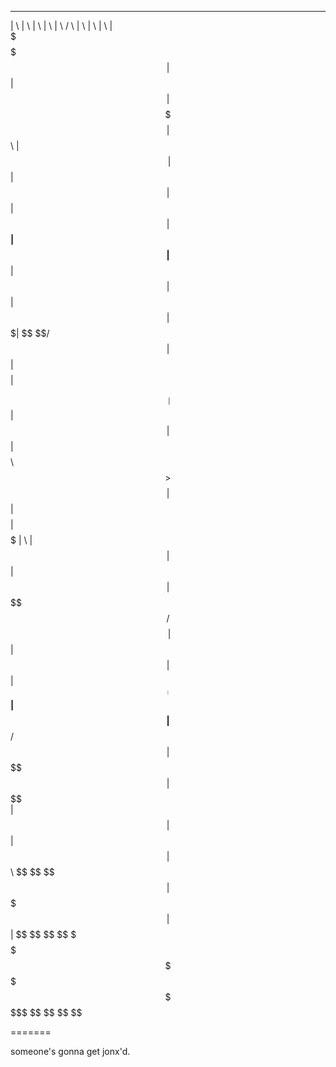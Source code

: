  ________        __    __        ________           _____         ______         __    __        __    __ 
|        \      |  \  |  \      |        \         |     \       /      \       |  \  |  \      |  \  |  \
 \$$$$$$$$      | $$  | $$      | $$$$$$$$          \$$$$$      |  $$$$$$\      | $$\ | $$      | $$  | $$
   | $$         | $$__| $$      | $$__                | $$      | $$  | $$      | $$$\| $$       \$$\/  $$
   | $$         | $$    $$      | $$  \          __   | $$      | $$  | $$      | $$$$\ $$        >$$  $$ 
   | $$         | $$$$$$$$      | $$$$$         |  \  | $$      | $$  | $$      | $$\$$ $$       /  $$$$\ 
   | $$         | $$  | $$      | $$_____       | $$__| $$      | $$__/ $$      | $$ \$$$$      |  $$ \$$\
   | $$         | $$  | $$      | $$     \       \$$    $$       \$$    $$      | $$  \$$$      | $$  | $$
    \$$          \$$   \$$       \$$$$$$$$        \$$$$$$         \$$$$$$        \$$   \$$       \$$   \$$

=======

someone's gonna get jonx'd.


